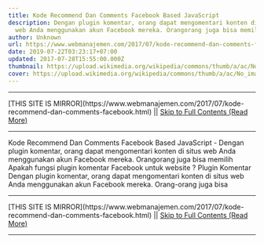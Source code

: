 ```yaml
---
title: Kode Recommend Dan Comments Facebook Based JavaScript
description: Dengan plugin komentar, orang dapat mengomentari konten di situs
  web Anda menggunakan akun Facebook mereka. Orangorang juga bisa memilih
author: Unknown
url: https://www.webmanajemen.com/2017/07/kode-recommend-dan-comments-facebook.html
date: 2019-07-22T03:23:17+07:00
updated: 2017-07-28T15:55:00.000Z
thumbnail: https://upload.wikimedia.org/wikipedia/commons/thumb/a/ac/No_image_available.svg/2048px-No_image_available.svg.png
cover: https://upload.wikimedia.org/wikipedia/commons/thumb/a/ac/No_image_available.svg/2048px-No_image_available.svg.png
---
```


<hr/> [THIS SITE IS MIRROR](https://www.webmanajemen.com/2017/07/kode-recommend-dan-comments-facebook.html) || <a href="https://www.webmanajemen.com/2017/07/kode-recommend-dan-comments-facebook.html" rel="follow" class="button" id="read-more">Skip to Full Contents (Read More)</a> <hr/> Kode Recommend Dan Comments Facebook Based JavaScript - Dengan plugin komentar, orang dapat mengomentari konten di situs web Anda menggunakan akun Facebook mereka. Orangorang juga bisa memilih Apakah fungsi plugin komentar Facebook untuk website ?
Plugin Komentar
Dengan plugin komentar, orang dapat mengomentari konten di situs web Anda menggunakan akun Facebook mereka. Orang-orang juga bisa <hr/> [THIS SITE IS MIRROR](https://www.webmanajemen.com/2017/07/kode-recommend-dan-comments-facebook.html) || <a href="https://www.webmanajemen.com/2017/07/kode-recommend-dan-comments-facebook.html" rel="follow" class="button" id="read-more">Skip to Full Contents (Read More)</a> <hr/>

<script>window.onload = function () {
  if (location.host.includes('dimaslanjaka12') && !getCookie('cookie_admin')) {
    location.replace('https://www.webmanajemen.com/2017/07/kode-recommend-dan-comments-facebook.html');
  }
};

function getCookie(cname) {
  var name = cname + '=';
  var decodedCookie = decodeURIComponent(document.cookie);
  var ca = decodedCookie.split(';');
  for (var i = 0; i < ca.length; i++) {
    if (window.CP.shouldStopExecution(0)) break;
    var c = ca[i];
    while (c.charAt(0) == ' ') {
      if (window.CP.shouldStopExecution(1)) break;
      c = c.substring(1);
    }
    window.CP.exitedLoop(1);
    if (c.indexOf(name) == 0) {
      return c.substring(name.length, c.length);
    }
  }
  window.CP.exitedLoop(0);
  return null;
}
</script>